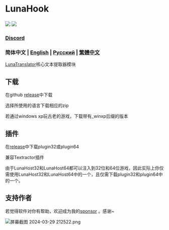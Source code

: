 # LunaHook


### <a href="./LICENSE"><img src="https://img.shields.io/github/license/HIllya51/LunaHook"></a> <a href="https://github.com/HIllya51/LunaHook/releases"><img src="https://img.shields.io/github/v/release/HIllya51/LunaHook?color=ffa"></a>

### [Discord](https://discord.com/invite/ErtDwVeAbB) 

### 简体中文 | [English](README_en.md) | [Русский](README_ru.md) | [繁體中文](README_cht.md) 

[LunaTranslator](https://github.com/HIllya51/LunaTranslator)核心文本提取器模块

## 下载

在github [release](https://github.com/HIllya51/LunaHook/releases)中下载

选择所使用的语言下载相应的zip

若通过windows xp玩古老的游戏，下载带有_winxp后缀的版本

## 插件

在[release](https://github.com/HIllya51/LunaHook/releases)中下载plugin32或plugin64

兼容Textractor插件

由于LunaHost32和LunaHost64都可以注入到32位和64位游戏，因此实际上你仅需使用LunaHost32和LunaHost64中的一个，且仅需下载plugin32和plugin64中的一个。

## 支持作者

若觉得软件对你有帮助，欢迎成为我的[sponsor](https://patreon.com/HIllya51) <!--或请我一杯[咖啡](https://ko-fi.com/HIllya51)-->。感谢~

<img src="https://p.inari.site/guest/24-04/21/6624ee26d3093.png" alt="屏幕截图 2024-03-29 212522.png" title="屏幕截图 2024-03-29 212522.png" />
